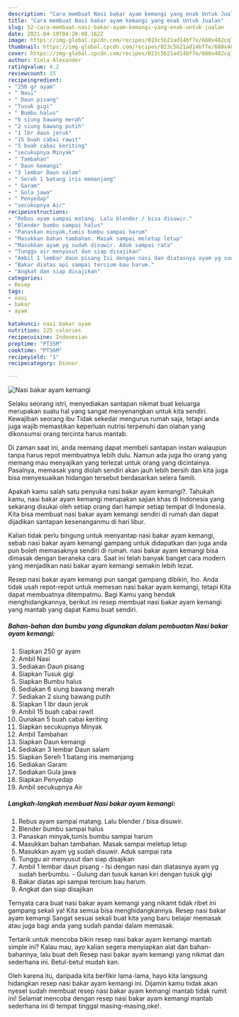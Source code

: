 ```yaml
---
description: "Cara membuat Nasi bakar ayam kemangi yang enak Untuk Jualan"
title: "Cara membuat Nasi bakar ayam kemangi yang enak Untuk Jualan"
slug: 52-cara-membuat-nasi-bakar-ayam-kemangi-yang-enak-untuk-jualan
date: 2021-04-19T04:20:08.162Z
image: https://img-global.cpcdn.com/recipes/023c5b21ad14bf7e/680x482cq70/nasi-bakar-ayam-kemangi-foto-resep-utama.jpg
thumbnail: https://img-global.cpcdn.com/recipes/023c5b21ad14bf7e/680x482cq70/nasi-bakar-ayam-kemangi-foto-resep-utama.jpg
cover: https://img-global.cpcdn.com/recipes/023c5b21ad14bf7e/680x482cq70/nasi-bakar-ayam-kemangi-foto-resep-utama.jpg
author: Viola Alexander
ratingvalue: 4.2
reviewcount: 15
recipeingredient:
- "250 gr ayam"
- " Nasi"
- " Daun pisang"
- "Tusuk gigi"
- " Bumbu halus"
- "6 siung bawang merah"
- "2 siung bawang putih"
- "1 lbr daun jeruk"
- "15 buah cabai rawit"
- "5 buah cabai keriting"
- "secukupnya Minyak"
- " Tambahan"
- " Daun kemangi"
- "3 lembar Daun salam"
- " Sereh 1 batang iris memanjang"
- " Garam"
- " Gula jawa"
- " Penyedap"
- "secukupnya Air"
recipeinstructions:
- "Rebus ayam sampai matang. Lalu blender / bisa disuwir."
- "Blender bumbu sampai halus"
- "Panaskan minyak,tumis bumbu sampai harum"
- "Masukkan bahan tambahan. Masak sampai meletup letup"
- "Masukkan ayam yg sudah disuwir. Aduk sampai rata"
- "Tunggu air menyusut dan siap disajikan"
- "Ambil 1 lembar daun pisang Isi dengan nasi dan diatasnya ayam yg sudah berbumbu. Gulung dan tusuk kanan kiri dengan tusuk gigi"
- "Bakar diatas api sampai tercium bau harum."
- "Angkat dan siap disajikan"
categories:
- Resep
tags:
- nasi
- bakar
- ayam

katakunci: nasi bakar ayam 
nutrition: 225 calories
recipecuisine: Indonesian
preptime: "PT35M"
cooktime: "PT36M"
recipeyield: "1"
recipecategory: Dinner

---
```



![Nasi bakar ayam kemangi](https://img-global.cpcdn.com/recipes/023c5b21ad14bf7e/680x482cq70/nasi-bakar-ayam-kemangi-foto-resep-utama.jpg)

Selaku seorang istri, menyediakan santapan nikmat buat keluarga merupakan suatu hal yang sangat menyenangkan untuk kita sendiri. Kewajiban seorang ibu Tidak sekedar mengurus rumah saja, tetapi anda juga wajib memastikan keperluan nutrisi terpenuhi dan olahan yang dikonsumsi orang tercinta harus mantab.

Di zaman  saat ini, anda memang dapat membeli santapan instan walaupun tanpa harus repot membuatnya lebih dulu. Namun ada juga lho orang yang memang mau menyajikan yang terlezat untuk orang yang dicintainya. Pasalnya, memasak yang diolah sendiri akan jauh lebih bersih dan kita juga bisa menyesuaikan hidangan tersebut berdasarkan selera famili. 



Apakah kamu salah satu penyuka nasi bakar ayam kemangi?. Tahukah kamu, nasi bakar ayam kemangi merupakan sajian khas di Indonesia yang sekarang disukai oleh setiap orang dari hampir setiap tempat di Indonesia. Kita bisa membuat nasi bakar ayam kemangi sendiri di rumah dan dapat dijadikan santapan kesenanganmu di hari libur.

Kalian tidak perlu bingung untuk menyantap nasi bakar ayam kemangi, sebab nasi bakar ayam kemangi gampang untuk didapatkan dan juga anda pun boleh memasaknya sendiri di rumah. nasi bakar ayam kemangi bisa dimasak dengan beraneka cara. Saat ini telah banyak banget cara modern yang menjadikan nasi bakar ayam kemangi semakin lebih lezat.

Resep nasi bakar ayam kemangi pun sangat gampang dibikin, lho. Anda tidak usah repot-repot untuk memesan nasi bakar ayam kemangi, tetapi Kita dapat membuatnya ditempatmu. Bagi Kamu yang hendak menghidangkannya, berikut ini resep membuat nasi bakar ayam kemangi yang mantab yang dapat Kamu buat sendiri.

<!--inarticleads1-->

##### Bahan-bahan dan bumbu yang digunakan dalam pembuatan Nasi bakar ayam kemangi:

1. Siapkan 250 gr ayam
1. Ambil  Nasi
1. Sediakan  Daun pisang
1. Siapkan Tusuk gigi
1. Siapkan  Bumbu halus
1. Sediakan 6 siung bawang merah
1. Sediakan 2 siung bawang putih
1. Siapkan 1 lbr daun jeruk
1. Ambil 15 buah cabai rawit
1. Gunakan 5 buah cabai keriting
1. Siapkan secukupnya Minyak
1. Ambil  Tambahan
1. Siapkan  Daun kemangi
1. Sediakan 3 lembar Daun salam
1. Siapkan  Sereh 1 batang iris memanjang
1. Sediakan  Garam
1. Sediakan  Gula jawa
1. Siapkan  Penyedap
1. Ambil secukupnya Air




<!--inarticleads2-->

##### Langkah-langkah membuat Nasi bakar ayam kemangi:

1. Rebus ayam sampai matang. Lalu blender / bisa disuwir.
1. Blender bumbu sampai halus
1. Panaskan minyak,tumis bumbu sampai harum
1. Masukkan bahan tambahan. Masak sampai meletup letup
1. Masukkan ayam yg sudah disuwir. Aduk sampai rata
1. Tunggu air menyusut dan siap disajikan
1. Ambil 1 lembar daun pisang - Isi dengan nasi dan diatasnya ayam yg sudah berbumbu. - Gulung dan tusuk kanan kiri dengan tusuk gigi
1. Bakar diatas api sampai tercium bau harum.
1. Angkat dan siap disajikan




Ternyata cara buat nasi bakar ayam kemangi yang nikamt tidak ribet ini gampang sekali ya! Kita semua bisa menghidangkannya. Resep nasi bakar ayam kemangi Sangat sesuai sekali buat kita yang baru belajar memasak atau juga bagi anda yang sudah pandai dalam memasak.

Tertarik untuk mencoba bikin resep nasi bakar ayam kemangi mantab simple ini? Kalau mau, ayo kalian segera menyiapkan alat dan bahan-bahannya, lalu buat deh Resep nasi bakar ayam kemangi yang nikmat dan sederhana ini. Betul-betul mudah kan. 

Oleh karena itu, daripada kita berfikir lama-lama, hayo kita langsung hidangkan resep nasi bakar ayam kemangi ini. Dijamin kamu tiidak akan nyesel sudah membuat resep nasi bakar ayam kemangi mantab tidak rumit ini! Selamat mencoba dengan resep nasi bakar ayam kemangi mantab sederhana ini di tempat tinggal masing-masing,oke!.

